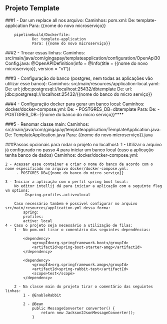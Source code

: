 ## Projeto Template

###1 - Dar um replace all nos arquivo:
    Caminhos:
        pom.xml:
            De: template-application
            Para: {{nome do novo microserviço}}
    
        pipelinebuild/Dockerfile:
                De: template-application
                Para: {{nome do novo microserviço}}

###2 - Trocar essas linhas:
    Caminhos:
        src/main/java/com/gingapay/templateapplication/configuration/OpenApi30Config.java:
        @OpenAPIDefinition(info = @Info(title = {{nome do novo microserviço}}, version = "v1"))

###3 - Configuração do banco (postgres, nem todas as aplicações vão utilizar esse banco):
    Caminhos:
        src/main/resources/application-local.yaml:
            De: url: jdbc:postgresql://localhost:25432/dbtemplate
            De: url: jdbc:postgresql://localhost:25432/{{nome do banco do micro serviço}}

###4 - Configuração docker para gerar um banco local:
    Caminhos:
        docker/docker-compose.yml:
            De: - POSTGRES_DB=dbtemplate
            Para: De: - POSTGRES_DB={{nome do banco do micro serviço}}****

###5 - Renomar classe main:
    Caminhos:
        src/main/java/com/gingapay/templateapplication/TemplateApplication.java:
        De: TemplateApplication.java
        Para: {{nome do novo microserviço}}.java

###Passos opcionais para rodar o projeto no localhost:
    1 - Utilizar o arquivo já configurado no passo 4 para iniciar um banco local (caso a aplicação tenha banco de dados)
        Caminhos:
            docker/docker-compose.yml: 	

    2 - Acessar esse container e criar o nome do banco de acordo com o nome especificado no arquivo docker/docker-compose.yml:
         - POSTGRES_DB={{nome do banco do micro serviço}}

    3 - Iniciar a aplicação com o perfil spring boot local:
        No editor intellij dá para iniciar a aplicação com a seguinte flag vm options:
            -Dspring.profiles.active=local

        Caso necessário tambem é possivel configurar no arquivo src/main/resources/application.yml dessa forma:
            spring:
            profiles:
            active: local
    4 - Caso o projeto seja necessário a utilização de filas:
        1 - No pom.xml tirar o comentário das seguintes dependências: 

            <dependency>
                <groupId>org.springframework.boot</groupId>
                <artifactId>spring-boot-starter-amqp</artifactId>
            </dependency>
    
            <dependency>
                <groupId>org.springframework.amqp</groupId>
                <artifactId>spring-rabbit-test</artifactId>
                <scope>test</scope>
            </dependency>

        2 - Na classe main do projeto tirar o comentário das seguintes linhas:
            1 - @EnableRabbit
            
            2 - @Bean
                public MessageConverter converter() {
                    return new Jackson2JsonMessageConverter();
                }


